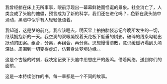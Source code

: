 
我曾经躺在床上无所事事，眼前浮现出一幕幕鲜艳而怪诞的景象。社会消亡了，人类变成了头脑的傀儡，预言成为了新的科学，我们还在进化吗？...色彩在我头脑中涌动，黑暗中似乎有人轻轻低语着。

我知道，这是梦的前兆。我应该睡去，明天早上拍拍脑袋忘记今晚所发生的一切，继续拥抱新的一天。我空洞的双眼凝视着天花板下低垂的树影，破碎的线条勾勒出跃动的图案。组合，分离，再组合，再分离。思想慢慢溃散，意识缓缓坍塌到头颅深处。周围到一切变得虚幻，仿若身处梦境边缘。。

这是个古怪的时刻，我决定记录下头脑中思想庄严的轰鸣。借着网络，送到你们的面前。

这是一本持续创作的书，每一章都是一个不同的故事。
